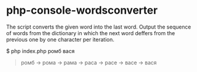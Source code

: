 # php-console-wordsconverter
The script converts the given word into the last word. Output the sequence of words from the dictionary in which the next word deffers from the previous one by one character per iteration.

$  php index.php ромб вася
>ромб -> рома -> рама -> раса -> расе -> васе -> вася

